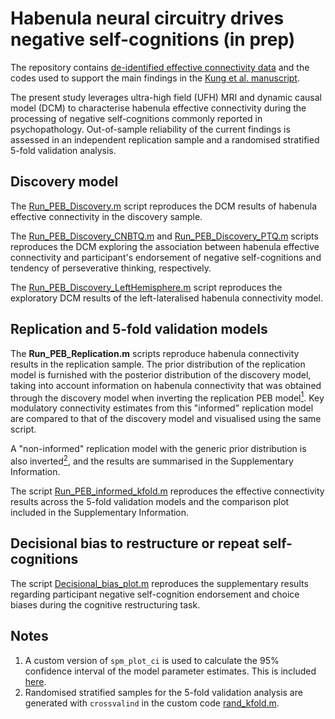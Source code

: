 # Habenula neural circuitry drives negative self-cognitions (in prep)
The repository contains [de-identified effective connectivity data](/data/) and the codes used to support the main findings in the [Kung et al. manuscript](DOI). 

The present study leverages ultra-high field (UFH) MRI and dynamic causal model (DCM) to characterise habenula effective connectivity during the processing of negative self-cognitions commonly reported in psychopathology. Out-of-sample reliability of the current findings is assessed in an independent replication sample and a randomised stratified 5-fold validation analysis.

## Discovery model
The [Run_PEB_Discovery.m](analysis/Run_PEB_Discovery.m) script reproduces the DCM results of habenula effective connectivity in the discovery sample. 

The [Run_PEB_Discovery_CNBTQ.m](analysis/Run_PEB_Discovery_CNBTQ.m) and [Run_PEB_Discovery_PTQ.m](analysis/Run_PEB_Discovery_PTQ.m) scripts reproduces the DCM exploring the association between habenula effective connectivity and participant's endorsement of negative self-cognitions and tendency of perseverative thinking, respectively.

The [Run_PEB_Discovery_LeftHemisphere.m](analysis/Run_PEB_Discovery_LeftHemisphere.m) script reproduces the exploratory DCM results of the left-lateralised habenula connectivity model. 

## Replication and 5-fold validation models
The **Run_PEB_Replication.m** scripts reproduce habenula connectivity results in the replication sample. The prior distribution of the replication model is furnished with the posterior distribution of the discovery model, taking into account information on habenula connectivity that was obtained through the discovery model when inverting the replication PEB model[<sup>1</sup>](analysis/Run_PEB_informed_Replication.m). Key modulatory connectivity estimates from this "informed" replication model are compared to that of the discovery model and visualised using the same script.

A "non-informed" replication model with the generic prior distribution is also inverted[<sup>2</sup>](analysis/Run_PEB_noninformed_Replication.m), and the results are summarised in the Supplementary Information.

The script [Run_PEB_informed_kfold.m](analysis/Run_PEB_informed_kfold.m) reproduces the effective connectivity results across the 5-fold validation models and the comparison plot included in the Supplementary Information.

## Decisional bias to restructure or repeat self-cognitions
The script [Decisional_bias_plot.m](analysis/Decisional_bias_plot.m) reproduces the supplementary results regarding participant negative self-cognition endorsement and choice biases during the cognitive restructuring task.

## Notes
1. A custom version of `spm_plot_ci` is used to calculate the 95% confidence interval of the model parameter estimates. This is included [here](custom/spm_plot_ci.m).
2. Randomised stratified samples for the 5-fold validation analysis are generated with `crossvalind` in the custom code [rand_kfold.m](custom/rand_kfold.m).

